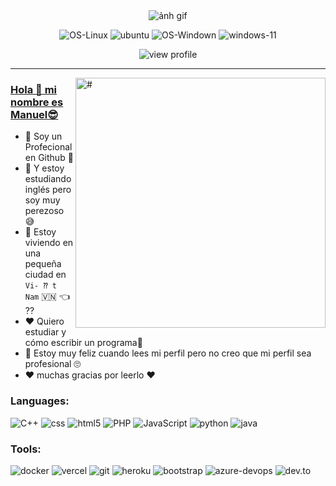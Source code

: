 <!DOCTYPE html>
<html lang="en">

<head>
    <meta charset="UTF-8">
    <meta name="viewport" content="width=device-width, initial-scale=1.0">
    <!--     <title>README</title> -->
</head>

<body>
    <div align="center">
        <img src="https://cardivo.vercel.app/api?name=Darkcore%20&description=%E2%80%9DUn%20bot%20avanzado%20para%20automatizar%20tareas%20en%20WhatsApp%E2%80%9D&image=https://b.top4top.io/p_2090f6xvx0.jpg&backgroundColor=%23ecf0f1&instagram=@&github=&pattern=leaf&colorPattern=%23eaeaea" alt="ảnh gif">
    </div>
    <div align ="center">
        <p>
        <img src="https://img.shields.io/badge/Linux-FCC624?style=for-the-badge&logo=linux&logoColor=black" alt="OS-Linux">
        <img src="https://img.shields.io/badge/Ubuntu-E95420?style=for-the-badge&logo=ubuntu&logoColor=white" alt="ubuntu">
        <!-- </p>
        <p> -->
        <img src="https://img.shields.io/badge/Windows-0078D6?style=for-the-badge&logo=windows&logoColor=white" alt="OS-Windown">
        <img src="https://img.shields.io/badge/Windows_11-0078d4?style=for-the-badge&logo=windows-11&logoColor=white" alt="windows-11">
        </p>
    </div>
    <div align="center">
        <img src="https://komarev.com/ghpvc/?username=Manuel12yt&color=blueviolet&style=flat&label=PROFILE+VIEWS"
            alt="view profile">
    </div>
    <hr width="100%">
    <a href="https://app.daily.dev/Manuel12yt"><img align="right"
            src="" width="400"
            alt="#" />
    <div>
            <h3>Hola 👋 mi nombre es Manuel😎</h3>
    </a>
    <ul>
        <li>
            🤗 Soy un Profecional en Github 🥳
        </li>
        <li>
            📝 Y estoy estudiando inglés pero soy muy perezoso 😅
        </li>
        <li>
            🏡 Estoy viviendo en una pequeña ciudad en <code>Vi- ⁇ t Nam</code> 🇻🇳 👈  ⁇ 
        </li>
        <li>
             ❤️  Quiero estudiar y cómo escribir un programa👀
        </li>
        <li>
            💯 Estoy muy feliz cuando lees mi perfil pero no creo que mi perfil sea profesional 🙄
        </li>
        <li>
             ❤️  muchas gracias por leerlo  ❤️
        </li>
    </ul>
    </div>
    <!-- <div>
        <h3 align="left">Languages and Tools:</h3>
        <p align="left"> <a href="https://azure.microsoft.com/en-in/" target="_blank" rel="noreferrer"> <img
                    src="https://www.vectorlogo.zone/logos/microsoft_azure/microsoft_azure-icon.svg" alt="azure"
                    width="40" height="40" /> </a> <a href="https://www.w3schools.com/cpp/" target="_blank"
                rel="noreferrer"> <img
                    src="https://raw.githubusercontent.com/devicons/devicon/master/icons/cplusplus/cplusplus-original.svg"
                    alt="cplusplus" width="40" height="40" /> </a> <a href="https://www.w3schools.com/css/"
                target="_blank" rel="noreferrer"> <img
                    src="https://raw.githubusercontent.com/devicons/devicon/master/icons/css3/css3-original-wordmark.svg"
                    alt="css3" width="40" height="40" /> </a> <a href="https://www.docker.com/" target="_blank"
                rel="noreferrer"> <img
                    src="https://raw.githubusercontent.com/devicons/devicon/master/icons/docker/docker-original-wordmark.svg"
                    alt="docker" width="40" height="40" /> </a> <a href="https://git-scm.com/" target="_blank"
                rel="noreferrer"> <img src="https://www.vectorlogo.zone/logos/git-scm/git-scm-icon.svg" alt="git"
                    width="40" height="40" /> </a> <a href="https://heroku.com" target="_blank" rel="noreferrer"> <img
                    src="https://www.vectorlogo.zone/logos/heroku/heroku-icon.svg" alt="heroku" width="40"
                    height="40" /> </a> <a href="https://www.w3.org/html/" target="_blank" rel="noreferrer"> <img
                    src="https://raw.githubusercontent.com/devicons/devicon/master/icons/html5/html5-original-wordmark.svg"
                    alt="html5" width="40" height="40" /> </a> <a href="https://www.java.com" target="_blank"
                rel="noreferrer"> <img
                    src="https://raw.githubusercontent.com/devicons/devicon/master/icons/java/java-original.svg"
                    alt="java" width="40" height="40" /> </a> <a href="https://www.linux.org/" target="_blank"
                rel="noreferrer"> <img
                    src="https://raw.githubusercontent.com/devicons/devicon/master/icons/linux/linux-original.svg"
                    alt="linux" width="40" height="40" /> </a> <a href="https://www.microsoft.com/en-us/sql-server"
                target="_blank" rel="noreferrer"> <img
                    src="https://www.svgrepo.com/show/303229/microsoft-sql-server-logo.svg" alt="mssql" width="40"
                    height="40" /> </a>
            <a href="https://getbootstrap.com" target="_blank" rel="noreferrer"> <img
                    src="https://raw.githubusercontent.com/devicons/devicon/master/icons/bootstrap/bootstrap-plain-wordmark.svg"
                    alt="bootstrap" width="40" height="40" /> </a>
            <a href="https://nodejs.org" target="_blank" rel="noreferrer"> <img
                    src="https://raw.githubusercontent.com/devicons/devicon/master/icons/nodejs/nodejs-original-wordmark.svg"
                    alt="nodejs" width="40" height="40" /> </a>
            <a href="https://cloud.google.com" target="_blank" rel="noreferrer"> <img
                    src="https://www.vectorlogo.zone/logos/google_cloud/google_cloud-icon.svg" alt="gcp" width="40"
                    height="40" /> </a>
        </p>
    </div> -->
    <div>
        <h3>Languages:</h3>
        <p style="text-align: left;">
            <img src="https://img.shields.io/badge/C%2B%2B-00599C?style=for-the-badge&logo=c%2B%2B&logoColor=white" alt="C++">
            <img src="https://img.shields.io/badge/CSS3-1572B6?style=for-the-badge&logo=css3&logoColor=white" alt="css">
            <img src="https://img.shields.io/badge/HTML5-E34F26?style=for-the-badge&logo=html5&logoColor=white" alt="html5">
            <img src="https://img.shields.io/badge/PHP-777BB4?style=for-the-badge&logo=php&logoColor=white" alt="PHP">
            <img src="https://img.shields.io/badge/JavaScript-323330?style=for-the-badge&logo=javascript&logoColor=F7DF1E" alt="JavaScript">
            <img src="https://img.shields.io/badge/Python-FFD43B?style=for-the-badge&logo=python&logoColor=blue" alt="python">
            <img src="https://img.shields.io/badge/Java-ED8B00?style=for-the-badge&logo=java&logoColor=white" alt="java">
        </p>
        <h3>Tools:</h3>
        <p>
            <img src="https://img.shields.io/badge/Docker-2CA5E0?style=for-the-badge&logo=docker&logoColor=white" alt="docker">
            <img src="https://img.shields.io/badge/Vercel-000000?style=for-the-badge&logo=vercel&logoColor=white" alt="vercel">
            <img src="https://img.shields.io/badge/GIT-E44C30?style=for-the-badge&logo=git&logoColor=white" alt="git">
            <img src="https://img.shields.io/badge/Heroku-430098?style=for-the-badge&logo=heroku&logoColor=white" alt="heroku">
            <img src="https://img.shields.io/badge/Bootstrap-563D7C?style=for-the-badge&logo=bootstrap&logoColor=white" alt="bootstrap">
            <img src="https://img.shields.io/badge/Azure_DevOps-0078D7?style=for-the-badge&logo=azure-devops&logoColor=white" alt="azure-devops">
            <img src="https://img.shields.io/badge/dev.to-0A0A0A?style=for-the-badge&logo=devdotto&logoColor=white" alt="dev.to">
        </p>
    </div>
